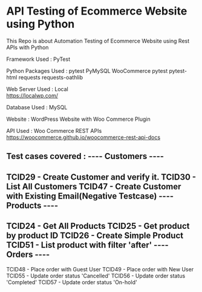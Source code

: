 # API Testing of Ecommerce Website using Python
This Repo is about Automation Testing of Ecommerce Website using Rest APIs with Python

Framework Used : PyTest

Python Packages Used : pytest
                       PyMySQL
                       WooCommerce
                       pytest
                       pytest-html
                       requests
                       requests-oathlib
                       
Web Server Used : Local   
                  https://localwp.com/
                  
Database Used : MySQL

Website : WordPress Website with Woo Commerce Plugin

API Used : Woo Commerce REST APIs
           https://woocommerce.github.io/woocommerce-rest-api-docs
           
Test cases covered :
---- Customers ----
-
TCID29 - Create Customer and verify it.
TCID30 - List All Customers
TCID47 - Create Customer with Existing Email(Negative Testcase)
---- Products ----
-
TCID24 - Get All Products
TCID25 - Get product by product ID
TCID26 - Create Simple Product
TCID51 - List product with filter 'after'
---- Orders ----
-
TCID48 - Place order with Guest User
TCID49 - Place order with New User
TCID55 - Update order status 'Cancelled'
TCID56 - Update order status 'Completed'
TCID57 - Update order status 'On-hold'



